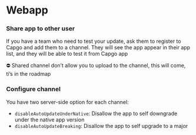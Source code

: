 # Webapp

### Share app to other user

If you have a team who need to test your update, ask them to register to Capgo and add them to a channel. They will see the app appear in their app list, and they will be able to test it from Capgo app

⛔ Shared channel don’t allow you to upload to the channel, this will come, ti’s in the roadmap

### Configure channel

You have two server-side option for each channel:

* `disableAutoUpdateUnderNative`: Disallow the app to self downgrade under the native app version
* `disableAutoUpdateBreaking`: Disallow the app to self upgrade to a major
